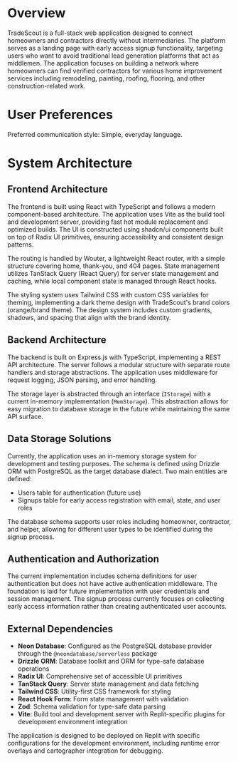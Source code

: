 # Overview

TradeScout is a full-stack web application designed to connect homeowners and contractors directly without intermediaries. The platform serves as a landing page with early access signup functionality, targeting users who want to avoid traditional lead generation platforms that act as middlemen. The application focuses on building a network where homeowners can find verified contractors for various home improvement services including remodeling, painting, roofing, flooring, and other construction-related work.

# User Preferences

Preferred communication style: Simple, everyday language.

# System Architecture

## Frontend Architecture
The frontend is built using React with TypeScript and follows a modern component-based architecture. The application uses Vite as the build tool and development server, providing fast hot module replacement and optimized builds. The UI is constructed using shadcn/ui components built on top of Radix UI primitives, ensuring accessibility and consistent design patterns.

The routing is handled by Wouter, a lightweight React router, with a simple structure covering home, thank-you, and 404 pages. State management utilizes TanStack Query (React Query) for server state management and caching, while local component state is managed through React hooks.

The styling system uses Tailwind CSS with custom CSS variables for theming, implementing a dark theme design with TradeScout's brand colors (orange/brand theme). The design system includes custom gradients, shadows, and spacing that align with the brand identity.

## Backend Architecture
The backend is built on Express.js with TypeScript, implementing a REST API architecture. The server follows a modular structure with separate route handlers and storage abstractions. The application uses middleware for request logging, JSON parsing, and error handling.

The storage layer is abstracted through an interface (`IStorage`) with a current in-memory implementation (`MemStorage`). This abstraction allows for easy migration to database storage in the future while maintaining the same API surface.

## Data Storage Solutions
Currently, the application uses an in-memory storage system for development and testing purposes. The schema is defined using Drizzle ORM with PostgreSQL as the target database dialect. Two main entities are defined:
- Users table for authentication (future use)
- Signups table for early access registration with email, state, and user roles

The database schema supports user roles including homeowner, contractor, and helper, allowing for different user types to be identified during the signup process.

## Authentication and Authorization
The current implementation includes schema definitions for user authentication but does not have active authentication middleware. The foundation is laid for future implementation with user credentials and session management. The signup process currently focuses on collecting early access information rather than creating authenticated user accounts.

## External Dependencies
- **Neon Database**: Configured as the PostgreSQL database provider through the `@neondatabase/serverless` package
- **Drizzle ORM**: Database toolkit and ORM for type-safe database operations
- **Radix UI**: Comprehensive set of accessible UI primitives
- **TanStack Query**: Server state management and data fetching
- **Tailwind CSS**: Utility-first CSS framework for styling
- **React Hook Form**: Form state management with validation
- **Zod**: Schema validation for type-safe data parsing
- **Vite**: Build tool and development server with Replit-specific plugins for development environment integration

The application is designed to be deployed on Replit with specific configurations for the development environment, including runtime error overlays and cartographer integration for debugging.